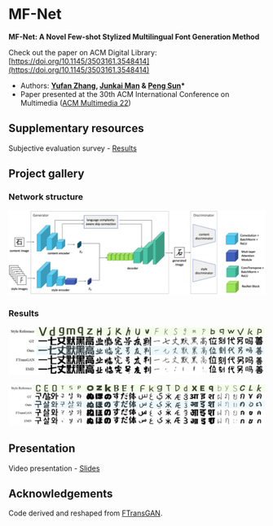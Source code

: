 # MF-Net

**MF-Net: A Novel Few-shot Stylized Multilingual Font Generation Method**

Check out the paper on ACM Digital Library: [https://doi.org/10.1145/3503161.3548414](https://doi.org/10.1145/3503161.3548414)

- Authors: **[Yufan Zhang](https://yufanz.xyz), [Junkai Man](https://junkaiman.com) & [Peng Sun](https://scholars.duke.edu/person/Peng.Sun1)\***
- Paper presented at the 30th ACM International Conference on Multimedia ([ACM Multimedia 22](https://2022.acmmm.org/))

<!-- <video width="80%" poster="https://raw.githubusercontent.com/iamyufan/MF-Net/main/presentation/cover.png" controls>
   <source src="https://dl.acm.org/action/downloadSupplement?doi=10.1145%2F3503161.3548414&file=MM22-fp3115.mp4" type="video/mp4">
   Your browser does not support the video tag.
</video> -->

## Supplementary resources

Subjective evaluation survey - [Results](analysis/survey)

## Project gallery

### Network structure

![1](./img/1_overall.png)

### Results

![4](./img/4_seen_lan_vis.png)

![5](./img/5_unseen_lan_vis.png)

## Presentation

Video presentation - [Slides](presentation/cover.png)

## Acknowledgements

Code derived and reshaped from [FTransGAN](https://github.com/ligoudaner377/font_translator_gan).
